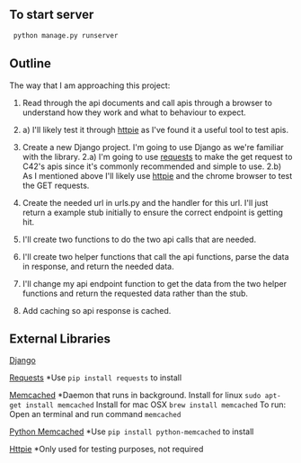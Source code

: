 ## To start server

```python
 python manage.py runserver
```

## Outline

The way that I am approaching this project:
1. Read through the api documents and call apis through a browser to understand how they work and what to behaviour to expect.
1. a)  I'll likely test it through [httpie](https://github.com/jkbrzt/httpie) as I've found it a useful tool to test apis.

2. Create a new Django project.  I'm going to use Django as we're familiar with the library.
2.a)  I'm going to use [requests](https://github.com/kennethreitz/requests) to make the get request to C42's apis since it's commonly recommended and simple to use.
2.b)  As I mentioned above I'll likely use [httpie](https://github.com/jkbrzt/httpie) and the chrome browser to test the GET requests.

3. Create the needed url in urls.py and the handler for this url.  I'll just return a example stub initially to ensure the correct endpoint is getting hit.

4. I'll create two functions to do the two api calls that are needed.

5. I'll create two helper functions that call the api functions, parse the data in response, and return the needed data.

6. I'll change my api endpoint function to get the data from the two helper functions and return the requested data rather than the stub.

7. Add caching so api response is cached.

## External Libraries

[Django](https://www.djangoproject.com/)

[Requests](http://docs.python-requests.org/en/master/) *Use ```pip install requests``` to install

[Memcached](http://memcached.org/) *Daemon that runs in background.
Install for linux ``` sudo apt-get install memcached ```
Install for mac OSX ``` brew install memcached ```
To run: Open an terminal and run command ``` memcached ```

[Python Memcached](https://pypi.python.org/pypi/python-memcached) *Use ``` pip install python-memcached ``` to install

[Httpie](https://github.com/jkbrzt/httpie) *Only used for testing purposes, not required
